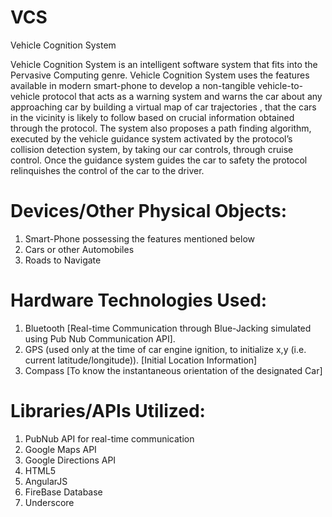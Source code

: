 VCS
===

Vehicle Cognition System

Vehicle Cognition System is an intelligent software system that fits into the Pervasive Computing genre. Vehicle Cognition System uses the features available in modern smart-phone to develop a non-tangible vehicle-to-vehicle protocol that acts as a warning system and warns the car about any approaching car by building a virtual map of car trajectories , that the cars in the vicinity is likely to follow based on crucial information obtained through the protocol. The system also proposes a path finding algorithm, executed by the vehicle guidance system activated by the protocol’s collision detection system, by taking our car controls, through cruise control. Once the guidance system guides the car to safety the protocol relinquishes the control of the car to the driver.

# Devices/Other Physical Objects:

1.	Smart-Phone possessing  the features mentioned below
2.	Cars or other Automobiles
3.	Roads to Navigate

# Hardware Technologies Used:
1.	Bluetooth [Real-time Communication through Blue-Jacking simulated using Pub Nub  Communication API].
2.	GPS (used only at the time of car engine ignition, to initialize x,y (i.e. current latitude/longitude)). [Initial Location Information]
3.	Compass [To know the instantaneous  orientation of the  designated Car]

# Libraries/APIs Utilized:
1.	PubNub API  for real-time communication
2.	Google Maps API
3.	Google Directions API
4.	HTML5
5.	AngularJS
6.	FireBase Database
7.	Underscore
